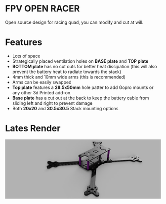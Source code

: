 # FPV OPEN RACER
Open source design for racing quad, you can modify and cut at will.

# Features
* Lots of space
* Strategically placed ventilation holes on **BASE plate** and **TOP plate**
* **BOTTOM plate** has no cut outs for better heat dissipation (this will also prevent the battery heat to radiate towards the stack)
* 4mm thick and 10mm wide arms (this is recommended)
* Arms can be easily swapped
* **Top plate** features a **28.5x50mm** hole patter to add Gopro mounts or any other 3d Printed add-on.
* **Base plate** has a cut out at the back to keep the battery cable from sliding left and right to prevent damage
* Both **20x20** and **30.5x30.5** Stack mounting options

# Lates Render
![Open Source - FPV racing frame](https://github.com/rgbskills/fpv_open_racer/blob/master/render.png)
